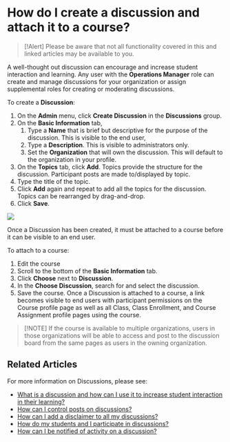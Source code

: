 # How do I create a discussion and attach it to a course?

> [!Alert] Please be aware that not all functionality covered in this and linked articles may be available to you. 

A well-thought out discussion can encourage and increase student interaction and learning. Any user with the **Operations Manager** role can create and manage discussions for your organization or assign supplemental roles for creating or moderating discussions. 

To create a **Discussion**:
1. On the **Admin** menu, click **Create Discussion** in the **Discussions** group.
1. On the **Basic Information** tab,
    1. Type a **Name** that is brief but descriptive for the purpose of the discussion. This is visible to the end user,
    1. Type a **Description**. This is visible to administrators only.
    1. Set the **Organization** that will own the discussion. This will default to the organization in your profile.
1. On the **Topics** tab, click **Add**. Topics provide the structure for the discussion. Participant posts are made to/displayed by topic.
1. Type the title of the topic. 
1. Click **Add** again and repeat to add all the topics for the discussion. Topics can be rearranged by drag-and-drop.
1. Click **Save**.

![](/tms/images/disc-topics.png)

Once a Discussion has been created, it must be attached to a course before it can be visible to an end user. 

To attach to a course:

1. Edit the course
1. Scroll to the bottom of the **Basic Information** tab.
1. Click **Choose** next to **Discussion**.
1. In the **Choose Discussion**, search for and select the discussion.
1. Save the course.
Once a Discussion is attached to a course, a link becomes visible to end users with participant permissions on the Course profile page as well as all Class, Class Enrollment, and Course Assignment profile pages using the course. 

> [!NOTE] If the course is available to multiple organizations, users in those organizations will be able to access and post to the discussion board from the same pages as users in the owning organization.

## Related Articles

For more information on Discussions, please see:

- [What is a discussion and how can I use it to increase student interaction in their learning?](what-is-discussion.md)
- [How can I control posts on discussions?](add-moderators.md)
- [How can I add a disclaimer to all my discussions?](add-disclaimer.md)
- [How do my students and I participate in discussions?](participation.md)
- [How can I be notified of activity on a discussion?](admin-follow.md)

